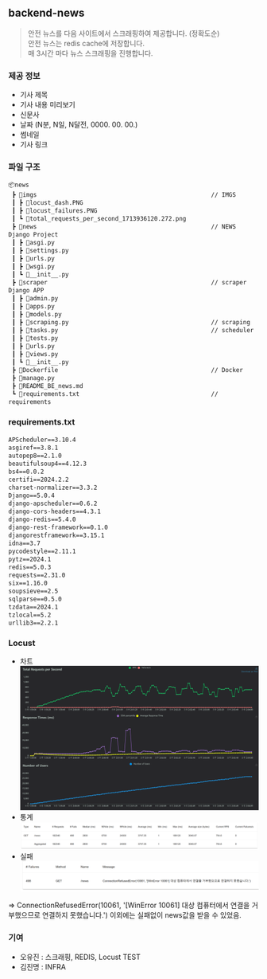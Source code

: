 ## backend-news

> 안전 뉴스를 다음 사이트에서 스크래핑하여 제공합니다. (정확도순)<br>
안전 뉴스는 redis cache에 저장합니다.<br>
매 3시간 마다 뉴스 스크래핑을 진행합니다.

### 제공 정보

- 기사 제목
- 기사 내용 미리보기
- 신문사
- 날짜 (N분, N일, N달전, 0000. 00. 00.)
- 썸네일
- 기사 링크

### 파일 구조
```
📦news
 ┣ 📂imgs                                                 // IMGS
 ┃ ┣ 📜locust_dash.PNG
 ┃ ┣ 📜locust_failures.PNG
 ┃ ┗ 📜total_requests_per_second_1713936120.272.png
 ┣ 📂news                                                 // NEWS Django Project
 ┃ ┣ 📜asgi.py
 ┃ ┣ 📜settings.py
 ┃ ┣ 📜urls.py
 ┃ ┣ 📜wsgi.py
 ┃ ┗ 📜__init__.py
 ┣ 📂scraper                                              // scraper Django APP
 ┃ ┣ 📜admin.py
 ┃ ┣ 📜apps.py
 ┃ ┣ 📜models.py
 ┃ ┣ 📜scraping.py                                        // scraping
 ┃ ┣ 📜tasks.py                                           // scheduler
 ┃ ┣ 📜tests.py
 ┃ ┣ 📜urls.py
 ┃ ┣ 📜views.py
 ┃ ┗ 📜__init__.py
 ┣ 📜Dockerfile                                           // Docker
 ┣ 📜manage.py
 ┣ 📜README_BE_news.md
 ┗ 📜requirements.txt                                     // requirements
```

### requirements.txt

```
APScheduler==3.10.4
asgiref==3.8.1
autopep8==2.1.0
beautifulsoup4==4.12.3
bs4==0.0.2
certifi==2024.2.2
charset-normalizer==3.3.2
Django==5.0.4
django-apscheduler==0.6.2
django-cors-headers==4.3.1
django-redis==5.4.0
django-rest-framework==0.1.0
djangorestframework==3.15.1
idna==3.7
pycodestyle==2.11.1
pytz==2024.1
redis==5.0.3
requests==2.31.0
six==1.16.0
soupsieve==2.5
sqlparse==0.5.0
tzdata==2024.1
tzlocal==5.2
urllib3==2.2.1
```

### Locust

- 차트
  ![LOCUST GRAPH](../news/imgs/total_requests_per_second_1713936120.272.png)
- 통계
  ![Alt text](../news/imgs/locust_dash.PNG)
- 실패
  ![Alt text](../news/imgs/locust_failures.PNG)

=> ConnectionRefusedError(10061, '[WinError 10061] 대상 컴퓨터에서 연결을 거부했으므로 연결하지 못했습니다.')
이외에는 실패없이 news값을 받을 수 있었음.

### 기여
- 오유진 : 스크래핑, REDIS, Locust TEST
- 김진명 : INFRA

